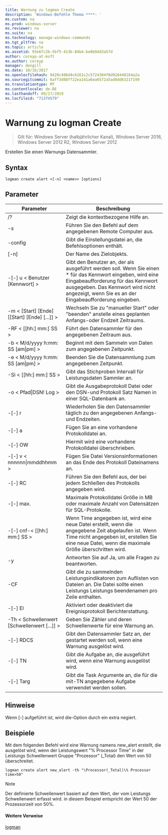```yaml
---
title: Warnung zu logman Create
description: 'Windows-Befehle Thema ****- '
ms.custom: na
ms.prod: windows-server
ms.reviewer: na
ms.suite: na
ms.technology: manage-windows-commands
ms.tgt_pltfrm: na
ms.topic: article
ms.assetid: 93e6fc2b-5bf5-413b-84b4-be8b9dd3a57d
author: coreyp-at-msft
ms.author: coreyp
manager: dongill
ms.date: 10/16/2017
ms.openlocfilehash: 9420c486d4c6161c2c5724384f0d916448164a2a
ms.sourcegitcommit: 6aff3d88ff22ea141a6ea6572a5ad8dd6321f199
ms.translationtype: MT
ms.contentlocale: de-DE
ms.lasthandoff: 09/27/2019
ms.locfileid: "71374579"
---
```

# <a name="logman-create-alert"></a>Warnung zu logman Create

>Gilt für: Windows Server (halbjährlicher Kanal), Windows Server 2016, Windows Server 2012 R2, Windows Server 2012

Erstellen Sie einen Warnungs Datensammler.  

## <a name="syntax"></a>Syntax  
```  
logman create alert <[-n] <name>> [options]  
```  
## <a name="parameters"></a>Parameter  

|                 Parameter                  |                                                                               Beschreibung                                                                               |
|--------------------------------------------|-------------------------------------------------------------------------------------------------------------------------------------------------------------------------|
|                     /?                     |                                                                    Zeigt die kontextbezogene Hilfe an.                                                                     |
|             -s <computer name>             |                                                          Führen Sie den Befehl auf dem angegebenen Remote Computer aus.                                                          |
|              -config <value>               |                                                         Gibt die Einstellungsdatei an, die Befehlsoptionen enthält.                                                         |
|                [-n] <name>                 |                                                                       Der Name des Zielobjekts.                                                                        |
|          -[-] u < Benutzer [Kennwort] >           | Gibt den Benutzer an, der als ausgeführt werden soll. Wenn Sie einen \* für das Kennwort eingeben, wird eine Eingabeaufforderung für das Kennwort ausgegeben. Das Kennwort wird nicht angezeigt, wenn Sie es an der Eingabeaufforderung eingeben. |
| -m < [Start] [Ende] [[Start] [Ende] [...]] > |                                                Wechseln Sie zu "manueller Start" oder "beenden" anstelle eines geplanten Anfangs-oder Endzeit Zeitraums.                                                 |
|             -RF < [[hh:] mm:] SS >             |                                                        Führt den Datensammler für den angegebenen Zeitraum aus.                                                         |
|     -b < M/d/yyyy h:mm: SS [am&#124;pm] >      |                                                              Beginnt mit dem Sammeln von Daten zum angegebenen Zeitpunkt.                                                               |
|     -e < M/d/yyyy h:mm: SS [am&#124;pm] >      |                                                               Beenden Sie die Datensammlung zum angegebenen Zeitpunkt.                                                                |
|             -Si < [[hh:] mm:] SS >             |                                                 Gibt das Stichproben Intervall für Leistungsdaten Sammler an.                                                  |
|           -o < Pfad&#124;DSN! Log >           |                                              Gibt die Ausgabeprotokoll Datei oder den DSN-und Protokoll Satz Namen in einer SQL-Datenbank an.                                               |
|                   -[-] r                    |                                                  Wiederholen Sie den Datensammler täglich zu den angegebenen Anfangs-und Endzeiten.                                                  |
|                   -[-] a                    |                                                                     Fügen Sie an eine vorhandene Protokolldatei an.                                                                     |
|                   -[-] OW                   |                                                                     Hiermit wird eine vorhandene Protokolldatei überschrieben.                                                                     |
|        -[-] v < nnnnnn&#124;mmddhhmm >        |                                                   Fügen Sie Datei Versionsinformationen an das Ende des Protokoll Dateinamens an.                                                   |
|               -[-] RC <task>                |                                                         Führen Sie den Befehl aus, der bei jedem Schließen des Protokolls angegeben wird.                                                          |
|              -[-] max. <value>               |                                                 Maximale Protokolldatei Größe in MB oder maximale Anzahl von Datensätzen für SQL-Protokolle.                                                  |
|           -[-] cnf-< [[hh:] mm:] SS >           |     Wenn Time angegeben ist, wird eine neue Datei erstellt, wenn die angegebene Zeit abgelaufen ist. Wenn Time nicht angegeben ist, erstellen Sie eine neue Datei, wenn die maximale Größe überschritten wird.     |
|                     -y                     |                                                             Antworten Sie auf Ja, um alle Fragen zu beantworten.                                                              |
|               -CF <filename>               |                       Gibt die zu sammelnden Leistungsindikatoren zum Auflisten von Dateien an. Die Datei sollte einen Leistungs Leistungs beendenamen pro Zeile enthalten.                        |
|                   -[-] El                   |                                                                Aktiviert oder deaktiviert die Ereignisprotokoll Berichterstattung.                                                                 |
|     -Th < Schwellenwert [Schwellenwert [...]] >      |                                                        Geben Sie Zähler und deren Schwellenwerte für eine Warnung an.                                                        |
|              -[-] RDCS <name>               |                                                     Gibt den Datensammler Satz an, der gestartet werden soll, wenn eine Warnung ausgelöst wird.                                                      |
|               -[-] TN <task>                |                                                             Gibt die Aufgabe an, die ausgeführt wird, wenn eine Warnung ausgelöst wird.                                                              |
|            -[-] Targ <argument>             |                                               Gibt die Task Argumente an, die für die mit-TN angegebene Aufgabe verwendet werden sollen.                                                |

## <a name="remarks"></a>Hinweise  
Wenn [-] aufgeführt ist, wird die-Option durch ein extra negiert.  
## <a name="BKMK_examples"></a>Beispiele  
Mit dem folgenden Befehl wird eine Warnung namens new_alert erstellt, die ausgelöst wird, wenn der Leistungswert "% Processor Time" in der Leistungs Schwellenwert Gruppe "Prozessor" (_Total) den Wert von 50 überschreitet.  
```  
logman create alert new_alert -th "\Processor(_Total)\% Processor time>50"  
```  
> [!NOTE]
> Der definierte Schwellenwert basiert auf dem Wert, der vom Leistungs Schwellenwert erfasst wird. in diesem Beispiel entspricht der Wert 50 der Prozessorzeit von 50%.  
> #### <a name="additional-references"></a>Weitere Verweise  
> [logman](logman.md)  
